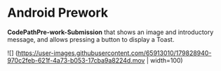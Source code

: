 
# Android Prework

**CodePathPre-work-Submission** that shows an image and introductory message, and allows pressing a button to display a Toast. 

![] (https://user-images.githubusercontent.com/65913010/179828940-970c2feb-621f-4a73-b053-17cba9a8224d.mov | width=100)

